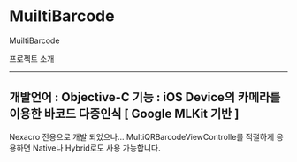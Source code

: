 # MuiltiBarcode
MuiltiBarcode


프로젝트 소개 

---
개발언어 : Objective-C
기능 : iOS Device의 카메라를 이용한 바코드 다중인식 [ Google MLKit 기반 ]
---


Nexacro 전용으로 개발 되었으나... MultiQRBarcodeViewControlle를 적절하게 응용하면 Native나 Hybrid로도 사용 가능합니다.




